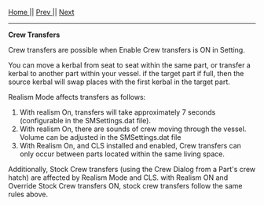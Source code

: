 [Home ](https://github.com/PapaJoesSoup/ShipManifest/wiki)|| [Prev ](https://github.com/PapaJoesSoup/ShipManifest/wiki/2.0---Basic-Operation)|| [Next](https://github.com/PapaJoesSoup/ShipManifest/wiki/2.1---Crew-Transfers)
***
**Crew Transfers**

Crew transfers are possible when Enable Crew transfers is ON in Setting.

You can move a kerbal from seat to seat within the same part, or transfer a kerbal to another part within your vessel.  if the target part if full, then the source kerbal will swap places with the first kerbal in the target part.

Realism Mode affects transfers as follows:

1.  With realism On, transfers will take approximately 7 seconds (configurable in the SMSettings.dat file).
2.  With realism On, there are sounds of crew moving through the vessel. Volume can be adjusted in the SMSettings.dat file
3.  With Realism On, and CLS installed and enabled, Crew transfers can only occur between parts located within the same living space.

Additionally, Stock Crew transfers (using the Crew Dialog from a Part's crew hatch) are affected by Realism Mode and CLS.  with Realism ON and Override Stock Crew transfers ON, stock crew transfers follow the same rules above.

